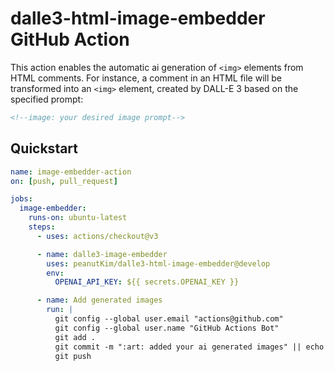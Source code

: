 # dalle3-html-image-embedder GitHub Action

This action enables the automatic ai generation of `<img>` elements from HTML comments. For instance, a comment in an HTML file will be transformed into an `<img>` element, created by DALL-E 3 based on the specified prompt:

```html
<!--image: your desired image prompt-->
```

## Quickstart

```yaml
name: image-embedder-action
on: [push, pull_request]

jobs:
  image-embedder:
    runs-on: ubuntu-latest
    steps:
      - uses: actions/checkout@v3

      - name: dalle3-image-embedder
        uses: peanutKim/dalle3-html-image-embedder@develop
        env:
          OPENAI_API_KEY: ${{ secrets.OPENAI_KEY }}

      - name: Add generated images
        run: |
          git config --global user.email "actions@github.com"
          git config --global user.name "GitHub Actions Bot"
          git add .
          git commit -m ":art: added your ai generated images" || echo "No new images to commit."
          git push
```
